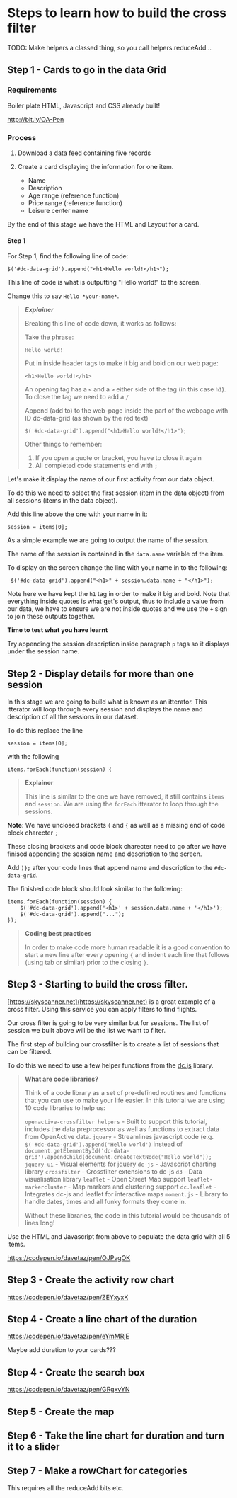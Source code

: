 # Steps to learn how to build the cross filter

TODO: Make helpers a classed thing, so you call helpers.reduceAdd...

## Step 1 - Cards to go in the data Grid

### Requirements

Boiler plate HTML, Javascript and CSS already built!

http://bit.ly/OA-Pen

### Process

1. Download a data feed containing five records

2. Create a card displaying the information for one item. 
	* Name
	* Description
	* Age range (reference function)
	* Price range (reference function)
	* Leisure center name

By the end of this stage we have the HTML and Layout for a card. 

#### Step 1

For Step 1, find the following line of code:

    $('#dc-data-grid').append("<h1>Hello world!</h1>");
    
This line of code is what is outputting "Hello world!" to the screen. 

Change this to say `Hello *your-name*`. 


	
>**_Explainer_** 
>
> Breaking this line of code down, it works as follows:
>
> Take the phrase:
>
>    `Hello world!` 
>
> Put in inside header tags to make it big and bold on our web page:
>
>    `<h1>Hello world!</h1>`
>
> An opening tag has a `<` and a `>` either side of the tag (in this case `h1`). To close the tag we need to add a `/`
>
> Append (add to) to the web-page inside the part of the webpage with ID dc-data-grid (as shown by the red text)
>
>    `$('#dc-data-grid').append("<h1>Hello world!</h1>");`
>
> Other things to remember:
>    1. If you open a quote or bracket, you have to close it again
>    2. All completed code statements end with `;`
>
    
Let's make it display the name of our first activity from our data object.

To do this we need to select the first session (item in the data object) from all sessions (items in the data object). 

Add this line above the one with your name in it:

    session = items[0];
    
As a simple example we are going to output the name of the session. 

The name of the session is contained in the `data.name` variable of the item. 

To display on the screen change the line with your name in to the following:

     $('#dc-data-grid').append("<h1>" + session.data.name + "</h1>");
 
Note here we have kept the `h1` tag in order to make it big and bold. Note that everything inside quotes is what get's output, thus to include a value from our data, we have to ensure we are not inside quotes and we use the `+` sign to join these outputs together.

**Time to test what you have learnt**

Try appending the session description inside paragraph `p` tags so it displays under the session name.

## Step 2 - Display details for more than one session

In this stage we are going to build what is known as an itterator. This itterator will loop through every session and displays the name and description of all the sessions in our dataset. 

To do this replace the line

    session = items[0];
    
with the following

    items.forEach(function(session) {
    
> **Explainer**
> 
> This line is similar to the one we have removed, it still contains `items` and `session`. We are using the `forEach` itterator to loop through the sessions. 
>

**Note**: We have unclosed brackets `(` and `{` as well as a missing end of code block charecter `;`

These closing brackets and code block charecter need to go after we have finised appending the session name and description to the screen. 

Add `)};` after your code lines that append name and description to the `#dc-data-grid`. 

The finished code block should look similar to the following:

    items.forEach(function(session) {
        $('#dc-data-grid').append('<h1>' + session.data.name + '</h1>');
        $('#dc-data-grid').append("...");
    });

> **Coding best practices**
>
> In order to make code more human readable it is a good convention to start a new line after every opening `{` and indent each line that follows (using tab or similar) prior to the closing `}`.
> 

## Step 3 - Starting to build the cross filter. 

[https://skyscanner.net](https://skyscanner.net) is a great example of a cross filter. Using this service you can apply filters to find flights. 

Our cross filter is going to be very similar but for sessions. The list of session we built above will be the list we want to filter. 

The first step of building our crossfilter is to create a list of sessions that can be filtered. 

To do this we need to use a few helper functions from the [dc.js](https://dc-js.github.io/dc.js/) library. 

> **What are code libraries?**
>
> Think of a code library as a set of pre-defined routines and functions that you can use to make your life easier.
> In this tutorial we are using 10 code libraries to help us:
> 
> `openactive-crossfilter helpers` - Built to support this tutorial, includes the data preprocessor as well as functions to extract data from OpenActive data. 
> `jquery` - Streamlines javascript code (e.g. `$('#dc-data-grid').append('Hello world')` instead of `document.getElementById('dc-data-grid').appendChild(document.createTextNode("Hello world"));`
> `jquery-ui` - Visual elements for jquery
> `dc-js` - Javascript charting library
> `crossfilter` - Crossfilter extensions to dc-js
> `d3` - Data visualisation library
> `leaflet` - Open Street Map support
> `leaflet-markercluster` - Map markers and clustering support
> `dc.leaflet` - Integrates dc-js and leaflet for interactive maps
> `moment.js` - Library to handle dates, times and all funky formats they come in. 
>
> Without these libraries, the code in this tutorial would be thousands of lines long!


Use the HTML and Javascript from above to populate the data grid with all 5 items.

https://codepen.io/davetaz/pen/OJPvgOK

## Step 3 - Create the activity row chart

https://codepen.io/davetaz/pen/ZEYxyxK

## Step 4 - Create a line chart of the duration

https://codepen.io/davetaz/pen/eYmMRjE

Maybe add duration to your cards??? 

## Step 4 - Create the search box

https://codepen.io/davetaz/pen/GRgxvYN


## Step 5 - Create the map

## Step 6 - Take the line chart for duration and turn it to a slider

## Step 7 - Make a rowChart for categories 

This requires all the reduceAdd bits etc.
